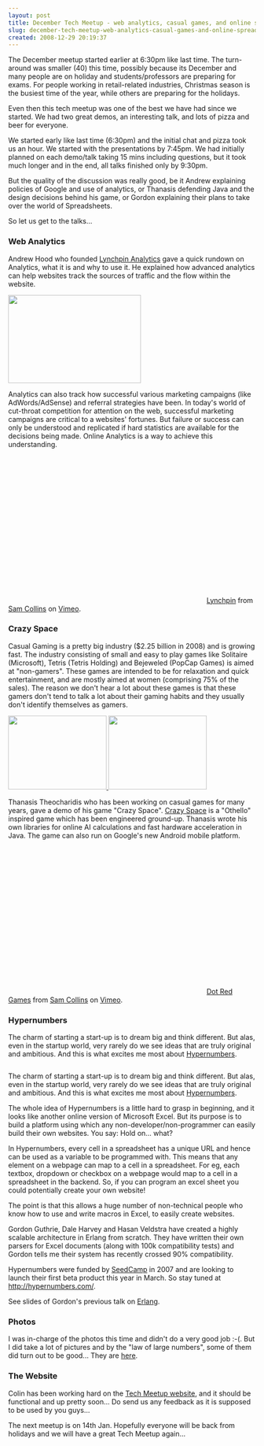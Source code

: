 ```yaml
---
layout: post
title: December Tech Meetup - web analytics, casual games, and online spreadsheets
slug: december-tech-meetup-web-analytics-casual-games-and-online-spreadsheets
created: 2008-12-29 20:19:37
---
```


The December meetup started earlier at 6:30pm like last time. The turn-around was smaller (40) this time, possibly because its December and many people are on holiday and students/professors are preparing for exams. For people working in retail-related industries, Christmas season is the busiest time of the year, while others are preparing for the holidays.

Even then this tech meetup was one of the best we have had since we started. We had two great demos, an interesting talk, and lots of pizza and beer for everyone.

We started early like last time (6:30pm) and the initial chat and pizza took us an hour. We started with the presentations by 7:45pm. We had initially planned on each demo/talk taking 15 mins including questions, but it took much longer and in the end, all talks finished only by 9:30pm.

But the quality of the discussion was really good, be it Andrew explaining policies of Google and use of analytics, or Thanasis defending Java and the design decisions behind his game, or Gordon explaining their plans to take over the world of Spreadsheets.

So let us get to the talks...
<h3>Web Analytics</h3>
Andrew Hood who founded <a href="http://www.lynchpin.com/">Lynchpin Analytics</a> gave a quick rundown on Analytics, what it is and why to use it. He explained how advanced analytics can help websites track the sources of traffic and the flow within the website.

<a href="http://www.techmeetup.co.uk/blog/wp-content/uploads/2009/01/146671-lynchpin-and-knexus-team-up.jpg"><img class="alignnone size-medium wp-image-107" title="146671-lynchpin-and-knexus-team-up" src="http://www.techmeetup.co.uk/blog/wp-content/uploads/2009/01/146671-lynchpin-and-knexus-team-up.jpg" alt="" width="270" height="179" /></a>

Analytics can also track how successful various marketing campaigns (like AdWords/AdSense) and referral strategies have been. In today's world of cut-throat competition for attention on the web, successful marketing campaigns are critical to a websites' fortunes. But failure or success can only be understood and replicated if hard statistics are available for the decisions being made. Online Analytics is a way to achieve this understanding.

<object classid="clsid:d27cdb6e-ae6d-11cf-96b8-444553540000" width="400" height="300" codebase="http://download.macromedia.com/pub/shockwave/cabs/flash/swflash.cab#version=6,0,40,0"><param name="allowfullscreen" value="true" /><param name="allowscriptaccess" value="always" /><param name="src" value="http://vimeo.com/moogaloop.swf?clip_id=2593390&server=vimeo.com&show_title=1&show_byline=1&show_portrait=0&color=&fullscreen=1" /><embed type="application/x-shockwave-flash" width="400" height="300" src="http://vimeo.com/moogaloop.swf?clip_id=2593390&server=vimeo.com&show_title=1&show_byline=1&show_portrait=0&color=&fullscreen=1" allowscriptaccess="always" allowfullscreen="true"></embed></object>
<a href="http://vimeo.com/">Lynchpin</a> from <a href="http://vimeo.com/user1060897">Sam Collins</a> on <a href="http://vimeo.com">Vimeo</a>.
<h3>Crazy Space</h3>
Casual Gaming is a pretty big industry ($2.25 billion in 2008) and is growing fast. The industry consisting of small and easy to play games like Solitaire (Microsoft), Tetris (Tetris Holding) and Bejeweled (PopCap Games) is aimed at "non-gamers". These games are intended to be for relaxation and quick entertainment, and are mostly aimed at women (comprising 75% of the sales). The reason we don't hear a lot about these games is that these gamers don't tend to talk a lot about their gaming habits and they usually don't identify themselves as gamers.

<a href="http://picasaweb.google.com/lh/photo/k6W_OaLxch9P-Nt0gb8Pkw?feat=embedwebsite"><img src="http://lh5.ggpht.com/_Tf5sPkOIZ9c/SXSn7_1RBjI/AAAAAAAAAGM/fNYPR3zZdSk/s400/DSCF1851.JPG" alt="" width="200" height="150" /> <img class="alignnone" title="CrazySpace-screenshot" src="http://1.bp.blogspot.com/_2y8lSM19yuc/SVtMFbgaYEI/AAAAAAAAAug/VQdruVjea6c/s200/Screenshot_0008.jpg" alt="" width="200" height="150" /></a>

Thanasis Theocharidis who has been working on casual games for many years, gave a demo of his game "Crazy Space". <a href="http://www.dotredgames.com/index.php">Crazy Space</a> is a "Othello" inspired game which has been engineered ground-up. Thanasis wrote his own libraries for online AI calculations and fast hardware acceleration in Java. The game can also run on Google's new Android mobile platform.

<object classid="clsid:d27cdb6e-ae6d-11cf-96b8-444553540000" width="400" height="300" codebase="http://download.macromedia.com/pub/shockwave/cabs/flash/swflash.cab#version=6,0,40,0"><param name="allowfullscreen" value="true" /><param name="allowscriptaccess" value="always" /><param name="src" value="http://vimeo.com/moogaloop.swf?clip_id=2716515&server=vimeo.com&show_title=1&show_byline=1&show_portrait=0&color=&fullscreen=1" /><embed type="application/x-shockwave-flash" width="400" height="300" src="http://vimeo.com/moogaloop.swf?clip_id=2716515&server=vimeo.com&show_title=1&show_byline=1&show_portrait=0&color=&fullscreen=1" allowscriptaccess="always" allowfullscreen="true"></embed></object>
<a href="http://vimeo.com/">Dot Red Games</a> from <a href="http://vimeo.com/user1060897">Sam Collins</a> on <a href="http://vimeo.com">Vimeo</a>.
<h3>Hypernumbers</h3>
The charm of starting a start-up is to dream big and think different. But alas, even in the startup world, very rarely do we see ideas that are truly original and ambitious. And this is what excites me most about <a href="http://hypernumbers.com/">Hypernumbers</a>.

<a href="http://picasaweb.google.com/lh/photo/mCVYHKi5Ji5y8DhgH1XRGA?feat=embedwebsite"><img src="http://lh5.ggpht.com/_Tf5sPkOIZ9c/SXSoBJykGKI/AAAAAAAAAHE/w-8rTD8cqlE/s400/04.JPG" alt="" /></a>

The charm of starting a start-up is to dream big and think different. But alas, even in the startup world, very rarely do we see ideas that are truly original and ambitious. And this is what excites me most about <a href="http://hypernumbers.com/">Hypernumbers</a>.

The whole idea of Hypernumbers is a little hard to grasp in beginning, and it looks like another online version of Microsoft Excel. But its purpose is to build a platform using which any non-developer/non-programmer can easily build their own websites. You say: Hold on... what?

In Hypernumbers, every cell in a spreadsheet has a unique URL and hence can be used as a variable to be programmed with. This means that any element on a webpage can map to a cell in a spreadsheet. For eg, each textbox, dropdown or checkbox on a webpage would map to a cell in a spreadsheet in the backend. So, if you can program an excel sheet you could potentially create your own website!

The point is that this allows a huge number of non-technical people who know how to use and write macros in Excel, to easily create websites.

Gordon Guthrie, Dale Harvey and Hasan Veldstra have created a highly scalable architecture in Erlang from scratch. They have written their own parsers for Excel documents (along with 100k compatibility tests) and Gordon tells me their system has recently crossed 90% compatibility.

Hypernumbers were funded by <a href="http://www.seedcamp.com/pages/2007winners">SeedCamp</a> in 2007 and are looking to launch their first beta product this year in March. So stay tuned at http://hypernumbers.com/.

See slides of Gordon's previous talk on <a href="http://arnavk.blogspot.com/2008/10/second-tech-meetup-another-success.html">Erlang</a>.
<h3>Photos</h3>
I was in-charge of the photos this time and didn't do a very good job :-(. But I did take a lot of pictures and by the "law of large numbers", some of them did turn out to be good... They are <a href="http://picasaweb.google.com/arnavk/TechMeetupDec08?feat=directlink">here</a>.
<h3>The Website</h3>
Colin has been working hard on the <a href="../../">Tech Meetup website</a>, and it should be functional and up pretty soon... Do send us any feedback as it is supposed to be used by you guys...

The next meetup is on 14th Jan. Hopefully everyone will be back from holidays and we will have a great Tech Meetup again...